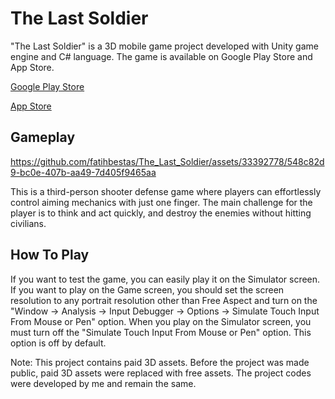 # The Last Soldier

"The Last Soldier" is a 3D mobile game project developed with Unity game engine and C# language. The game is available on Google Play Store and App Store.

[Google Play Store](https://play.google.com/store/apps/details?id=com.Streggle.TheLastSoldier)

[App Store](https://apps.apple.com/us/app/id6472813314)

## Gameplay 


https://github.com/fatihbestas/The_Last_Soldier/assets/33392778/548c82d9-bc0e-407b-aa49-7d405f9465aa


This is a third-person shooter defense game where players can effortlessly control aiming mechanics with just one finger. The main challenge for the player is to think and act quickly, and destroy the enemies without hitting civilians.

## How To Play

If you want to test the game, you can easily play it on the Simulator screen. If you want to play on the Game screen, you should set the screen resolution to any portrait resolution other than Free Aspect and turn on the "Window -> Analysis -> Input Debugger -> Options -> Simulate Touch Input From Mouse or Pen" option. When you play on the Simulator screen, you must turn off the "Simulate Touch Input From Mouse or Pen" option. This option is off by default.

Note: This project contains paid 3D assets. Before the project was made public, paid 3D assets were replaced with free assets. The project codes were developed by me and remain the same.
